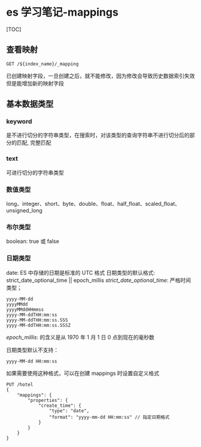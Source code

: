 # es 学习笔记-mappings

[TOC]

## 查看映射
```
GET /${index_name}/_mapping
```

已创建映射字段，一旦创建之后，就不能修改，因为修改会导致历史数据索引失效
但是能增加新的映射字段

## 基本数据类型

### keyword
是不进行切分的字符串类型，在搜索时，对该类型的查询字符串不进行切分后的部分的匹配, 完整匹配

### text
可进行切分的字符串类型

### 数值类型
long、integer、short、byte、double、float、half_float、scaled_float、unsigned_long

### 布尔类型
boolean: true 或 false

### 日期类型
date: ES 中存储的日期是标准的 UTC 格式
日期类型的默认格式: strict_date_optional_time || epoch_millis
*strict_date_optional_time*: 严格时间类型；
```
yyyy-MM-dd
yyyyMMdd
yyyyMMddHHmmss
yyyy-MM-ddTHH:mm:ss
yyyy-MM-ddTHH:mm:ss.SSS
yyyy-MM-ddTHH:mm:ss.SSSZ
```
*epoch_millis*: 的含义是从 1970 年 1 月 1 日 0 点到现在的毫秒数

日期类型默认不支持：
```
yyyy-MM-dd HH:mm:ss
``` 
如果需要使用这种格式，可以在创建 mappings 时设置自定义格式

```
PUT /hotel
{
	"mappings": {
		"properties": {
			"create_time": {
				"type": "date",
				"format": "yyyy-mm-dd HH:mm:ss" // 指定日期格式
			}
		}
	}
}
```